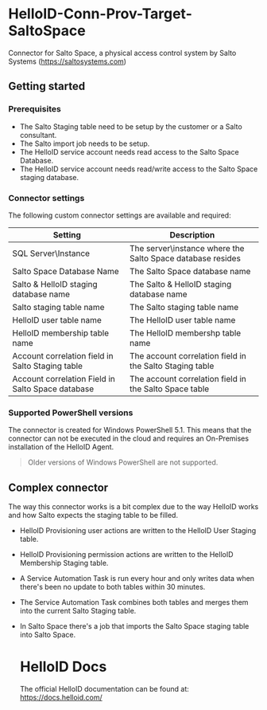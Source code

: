 # HelloID-Conn-Prov-Target-SaltoSpace
Connector for Salto Space, a physical access control system by Salto Systems (https://saltosystems.com)

## Getting started
### Prerequisites
- The Salto Staging table need to be setup by the customer or a Salto consultant.
- The Salto import job needs to be setup.
- The HelloID service account needs read access to the Salto Space Database.
- The HelloID service account needs read/write access to the Salto Space staging database.

### Connector settings

The following custom connector settings are available and required:

| Setting     | Description |
| ------------ | ----------- |
| SQL Server\Instance | The server\instance where the Salto Space database resides |
| Salto Space Database Name | The Salto Space database name |
| Salto & HelloID staging database name | The Salto & HelloID staging database name |
| Salto staging table name | The Salto staging table name |
| HelloID user table name | The HelloID user table name |
| HelloID membership table name | The HelloID membershp table name |
| Account correlation field in Salto Staging table | The account correlation field in the Salto Staging table |
| Account correlation Field in Salto Space database | The account correlation field in the Salto Space table |

### Supported PowerShell versions

The connector is created for Windows PowerShell 5.1. This means that the connector can not be executed in the cloud and requires an On-Premises installation of the HelloID Agent.

> Older versions of Windows PowerShell are not supported.

## Complex connector
The way this connector works is a bit complex due to the way HelloID works and how Salto expects the staging table to be filled.

- HelloID Provisioning user actions are written to the HelloID User Staging table.
- HelloID Provisioning permission actions are written to the HelloID Membership Staging table.
- A Service Automation Task is run every hour and only writes data when there's been no update to both tables within 30 minutes.
- The Service Automation Task combines both tables and merges them into the current Salto Staging table.
- In Salto Space there's a job that imports the Salto Space staging table into Salto Space.

	# HelloID Docs
	The official HelloID documentation can be found at: https://docs.helloid.com/
